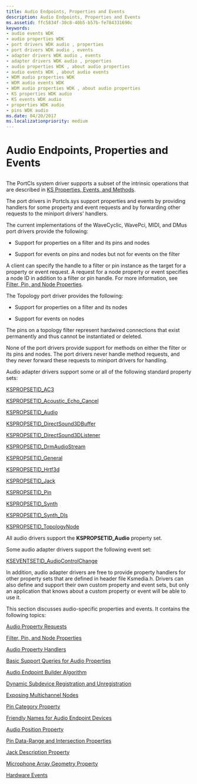 ```yaml
---
title: Audio Endpoints, Properties and Events
description: Audio Endpoints, Properties and Events
ms.assetid: ffc5834f-30c8-40b5-b57b-fe784331690c
keywords:
- audio events WDK
- audio properties WDK
- port drivers WDK audio , properties
- port drivers WDK audio , events
- adapter drivers WDK audio , events
- adapter drivers WDK audio , properties
- audio properties WDK , about audio properties
- audio events WDK , about audio events
- WDM audio properties WDK
- WDM audio events WDK
- WDM audio properties WDK , about audio properties
- KS properties WDK audio
- KS events WDK audio
- properties WDK audio
- pins WDK audio
ms.date: 04/20/2017
ms.localizationpriority: medium
---
```


# Audio Endpoints, Properties and Events


## <span id="audio_properties_and_events"></span><span id="AUDIO_PROPERTIES_AND_EVENTS"></span>


The PortCls system driver supports a subset of the intrinsic operations that are described in [KS Properties, Events, and Methods](../stream/ks-properties--events--and-methods.md).

The port drivers in Portcls.sys support properties and events by providing handlers for some property and event requests and by forwarding other requests to the miniport drivers' handlers.

The current implementations of the WaveCyclic, WavePci, MIDI, and DMus port drivers provide the following:

-   Support for properties on a filter and its pins and nodes

-   Support for events on pins and nodes but not for events on the filter

A client can specify the handle to a filter or pin instance as the target for a property or event request. A request for a node property or event specifies a node ID in addition to a filter or pin handle. For more information, see [Filter, Pin, and Node Properties](filter--pin--and-node-properties.md).

The Topology port driver provides the following:

-   Support for properties on a filter and its nodes

-   Support for events on nodes

The pins on a topology filter represent hardwired connections that exist permanently and thus cannot be instantiated or deleted.

None of the port drivers provide support for methods on either the filter or its pins and nodes. The port drivers never handle method requests, and they never forward these requests to miniport drivers for handling.

Audio adapter drivers support some or all of the following standard property sets:

[KSPROPSETID\_AC3](./kspropsetid-ac3.md)

[KSPROPSETID\_Acoustic\_Echo\_Cancel](./kspropsetid-acoustic-echo-cancel.md)

[KSPROPSETID\_Audio](./kspropsetid-audio.md)

[KSPROPSETID\_DirectSound3DBuffer](./kspropsetid-directsound3dbuffer.md)

[KSPROPSETID\_DirectSound3DListener](./kspropsetid-directsound3dlistener.md)

[KSPROPSETID\_DrmAudioStream](./kspropsetid-drmaudiostream.md)

[KSPROPSETID\_General](../stream/kspropsetid-general.md)

[KSPROPSETID\_Hrtf3d](./kspropsetid-hrtf3d.md)

[KSPROPSETID\_Jack](./kspropsetid-jack.md)

[KSPROPSETID\_Pin](../stream/kspropsetid-pin.md)

[KSPROPSETID\_Synth](./kspropsetid-synth.md)

[KSPROPSETID\_Synth\_Dls](./kspropsetid-synth-dls.md)

[KSPROPSETID\_TopologyNode](./kspropsetid-topologynode.md)

All audio drivers support the **KSPROPSETID\_Audio** property set.

Some audio adapter drivers support the following event set:

[KSEVENTSETID\_AudioControlChange](./kseventsetid-audiocontrolchange.md)

In addition, audio adapter drivers are free to provide property handlers for other property sets that are defined in header file Ksmedia.h. Drivers can also define and support their own custom property and event sets, but only an application that knows about a custom property or event will be able to use it.

This section discusses audio-specific properties and events. It contains the following topics:

[Audio Property Requests](audio-property-requests.md)

[Filter, Pin, and Node Properties](filter--pin--and-node-properties.md)

[Audio Property Handlers](audio-property-handlers.md)

[Basic Support Queries for Audio Properties](basic-support-queries-for-audio-properties.md)

[Audio Endpoint Builder Algorithm](audio-endpoint-builder-algorithm.md)

[Dynamic Subdevice Registration and Unregistration](dynamic-subdeviceregistration-and-unregistration.md)

[Exposing Multichannel Nodes](exposing-multichannel-nodes.md)

[Pin Category Property](pin-category-property.md)

[Friendly Names for Audio Endpoint Devices](friendly-names-for-audio-endpoint-devices.md)

[Audio Position Property](audio-position-property.md)

[Pin Data-Range and Intersection Properties](pin-data-range-and-intersection-properties.md)

[Jack Description Property](jack-description-property.md)

[Microphone Array Geometry Property](microphone-array-geometry-property.md)

[Hardware Events](hardware-events.md)

 

